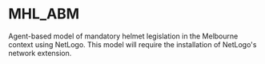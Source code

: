 # MHL_ABM
Agent-based model of mandatory helmet legislation in the Melbourne context using NetLogo.
This model will require the installation of NetLogo's network extension.
